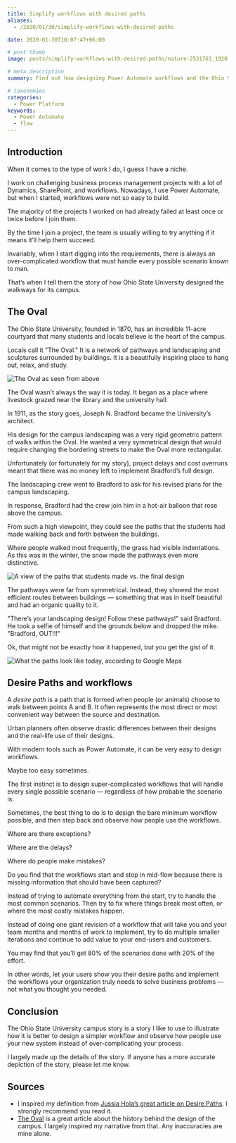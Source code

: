 ```yaml
---
title: Simplify workflows with desired paths
aliases:
  - /2020/01/30/simplify-workflows-with-desired-paths

date: 2020-01-30T10:07:47+06:00

# post thumb
image: posts/simplify-workflows-with-desired-paths/nature-2531761_1920.jpg

# meta description
summary: Find out how designing Power Automate workflows and the Ohio State University campus have in common.

# taxonomies
categories:
  - Power Platform
keywords:
  - Power Automate
  - flow
---
```

Introduction
------------

When it comes to the type of work I do, I guess I have a niche.

I work on challenging business process management projects with a lot of Dynamics, SharePoint, and workflows. Nowadays, I use Power Automate, but when I started, workflows were not so easy to build.

The majority of the projects I worked on had already failed at least once or twice before I join them.

By the time I join a project, the team is usually willing to try anything if it means it’ll help them succeed.

Invariably, when I start digging into the requirements, there is always an over-complicated workflow that must handle every possible scenario known to man.

That’s when I tell them the story of how Ohio State University designed the walkways for its campus.

The Oval
--------

The Ohio State University, founded in 1870, has an incredible 11-acre courtyard that many students and locals believe is the heart of the campus.

Locals call it "The Oval." It is a network of pathways and landscaping and sculptures surrounded by buildings. It is a beautifully inspiring place to hang out, relax, and study.

![The Oval as seen from above](../../images/post/uploads/2020/01/1920_oval_aerial_1805.jpg)

The Oval wasn’t always the way it is today. It began as a place where livestock grazed near the library and the university hall.

In 1911, as the story goes, Joseph N. Bradford became the University’s architect.

His design for the campus landscaping was a very rigid geometric pattern of walks within the Oval. He wanted a very symmetrical design that would require changing the bordering streets to make the Oval more rectangular.

Unfortunately (or fortunately for my story), project delays and cost overruns meant that there was no money left to implement Bradford’s full design.

The landscaping crew went to Bradford to ask for his revised plans for the campus landscaping.

In response, Bradford had the crew join him in a hot-air balloon that rose above the campus.

From such a high viewpoint, they could see the paths that the students had made walking back and forth between the buildings.

Where people walked most frequently, the grass had visible indentations. As this was in the winter, the snow made the pathways even more distinctive.

![A view of the paths that students made vs. the final design](../../images/post/uploads/2020/01/image-1580423969231.png)

The pathways were far from symmetrical. Instead, they showed the most efficient routes between buildings — something that was in itself beautiful and had an organic quality to it.

"There’s your landscaping design! Follow these pathways!" said Bradford. He took a selfie of himself and the grounds below and dropped the mike. "Bradford, OUT!!!"

Ok, that might not be exactly how it happened, but you get the gist of it.

![What the paths look like today, according to Google Maps](../../images/post/uploads/2020/01/image-1580426148339.png)

Desire Paths and workflows
--------------------------

A _desire path_ is a path that is formed when people (or animals) choose to walk between points A and B. It often represents the most direct or most convenient way between the source and destination.

Urban planners often observe drastic differences between their designs and the real-life use of their designs.

With modern tools such as Power Automate, it can be very easy to design workflows.

Maybe too easy sometimes.

The first instinct is to design super-complicated workflows that will handle every single possible scenario — regardless of how probable the scenario is.

Sometimes, the best thing to do is to design the bare minimum workflow possible, and then step back and observe how people use the workflows.

Where are there exceptions?

Where are the delays?

Where do people make mistakes?

Do you find that the workflows start and stop in mid-flow because there is missing information that should have been captured?

Instead of trying to automate everything from the start, try to handle the most common scenarios. Then try to fix where things break most often, or where the most costly mistakes happen.

Instead of doing one giant revision of a workflow that will take you and your team months and months of work to implement, try to do multiple smaller iterations and continue to add value to your end-users and customers.

You may find that you’ll get 80% of the scenarios done with 20% of the effort.

In other words, let your users show you their desire paths and implement the workflows your organization truly needs to solve business problems — not what you thought you needed.

Conclusion
----------

The Ohio State University campus story is a story I like to use to illustrate how it is better to design a simpler workflow and observe how people use your new system instead of over-complicating your process.

I largely made up the details of the story. If anyone has a more accurate depiction of the story, please let me know.

Sources
-------

* I inspired my definition from [Jussia Hola’s great article on Desire Paths](https://medium.com/@jussiahola/desire-paths-2b6b5b0f0e92). I strongly recommend you read it.
* [The Oval](https://u.osu.edu/explorecolumbus/2016/11/28/the-oval/) is a great article about the history behind the design of the campus. I largely inspired my narrative from that. Any inaccuracies are mine alone.
